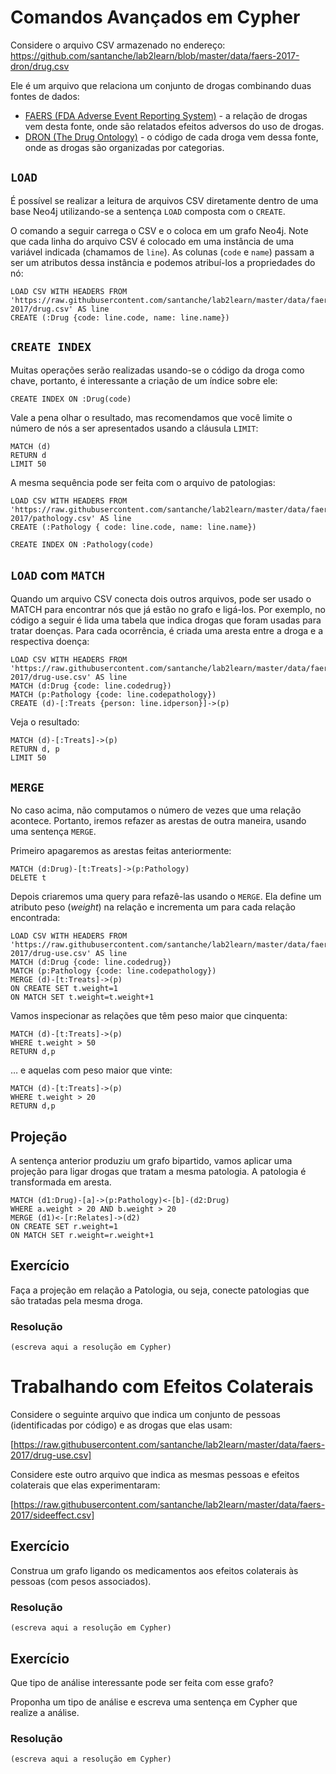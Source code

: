 # Comandos Avançados em Cypher

Considere o arquivo CSV armazenado no endereço:
https://github.com/santanche/lab2learn/blob/master/data/faers-2017-dron/drug.csv

Ele é um arquivo que relaciona um conjunto de drogas combinando duas fontes de dados:
* [FAERS (FDA Adverse Event Reporting System)](https://open.fda.gov/data/faers/) - a relação de drogas vem desta fonte, onde são relatados efeitos adversos do uso de drogas.
* [DRON (The Drug Ontology)](https://bioportal.bioontology.org/ontologies/DRON) - o código de cada droga vem dessa fonte, onde as drogas são organizadas por categorias.

## `LOAD`

É possível se realizar a leitura de arquivos CSV diretamente dentro de uma base Neo4j utilizando-se a sentença `LOAD` composta com o `CREATE`.

O comando a seguir carrega o CSV e o coloca em um grafo Neo4j. Note que cada linha do arquivo CSV é colocado em uma instância de uma variável indicada (chamamos de `line`). As colunas (`code` e `name`) passam a ser um atributos dessa instância e podemos atribuí-los a propriedades do nó:

~~~cypher
LOAD CSV WITH HEADERS FROM 'https://raw.githubusercontent.com/santanche/lab2learn/master/data/faers-2017/drug.csv' AS line
CREATE (:Drug {code: line.code, name: line.name})
~~~

## `CREATE INDEX`

Muitas operações serão realizadas usando-se o código da droga como chave, portanto, é interessante a criação de um índice sobre ele:

~~~cypher
CREATE INDEX ON :Drug(code)
~~~

Vale a pena olhar o resultado, mas recomendamos que você limite o número de nós a ser apresentados usando a cláusula `LIMIT`:

~~~cypher
MATCH (d)
RETURN d
LIMIT 50
~~~

A mesma sequência pode ser feita com o arquivo de patologias:

~~~cypher
LOAD CSV WITH HEADERS FROM 'https://raw.githubusercontent.com/santanche/lab2learn/master/data/faers-2017/pathology.csv' AS line
CREATE (:Pathology { code: line.code, name: line.name})

CREATE INDEX ON :Pathology(code)
~~~

## `LOAD` com `MATCH`

Quando um arquivo CSV conecta dois outros arquivos, pode ser usado o MATCH para encontrar nós que já estão no grafo e ligá-los. Por exemplo, no código a seguir é lida uma tabela que indica drogas que foram usadas para tratar doenças. Para cada ocorrência, é criada uma aresta entre a droga e a respectiva doença:

~~~cypher
LOAD CSV WITH HEADERS FROM 'https://raw.githubusercontent.com/santanche/lab2learn/master/data/faers-2017/drug-use.csv' AS line
MATCH (d:Drug {code: line.codedrug})
MATCH (p:Pathology {code: line.codepathology})
CREATE (d)-[:Treats {person: line.idperson}]->(p)
~~~

Veja o resultado:

~~~cypher
MATCH (d)-[:Treats]->(p)
RETURN d, p
LIMIT 50
~~~

## `MERGE`

No caso acima, não computamos o número de vezes que uma relação acontece. Portanto, iremos refazer as arestas de outra maneira, usando uma sentença `MERGE`.

Primeiro apagaremos as arestas feitas anteriormente:

~~~cypher
MATCH (d:Drug)-[t:Treats]->(p:Pathology)
DELETE t
~~~


Depois criaremos uma query para refazê-las usando o `MERGE`. Ela define um atributo peso (*weight*) na relação e incrementa um para cada relação encontrada:

~~~cypher
LOAD CSV WITH HEADERS FROM 'https://raw.githubusercontent.com/santanche/lab2learn/master/data/faers-2017/drug-use.csv' AS line
MATCH (d:Drug {code: line.codedrug})
MATCH (p:Pathology {code: line.codepathology})
MERGE (d)-[t:Treats]->(p)
ON CREATE SET t.weight=1
ON MATCH SET t.weight=t.weight+1
~~~

Vamos inspecionar as relações que têm peso maior que cinquenta:

~~~cypher
MATCH (d)-[t:Treats]->(p)
WHERE t.weight > 50
RETURN d,p
~~~

… e aquelas com peso maior que vinte:

~~~cypher
MATCH (d)-[t:Treats]->(p)
WHERE t.weight > 20
RETURN d,p
~~~

## Projeção

A sentença anterior produziu um grafo bipartido, vamos aplicar uma projeção para ligar drogas que tratam a mesma patologia. A patologia é transformada em aresta.

~~~cypher
MATCH (d1:Drug)-[a]->(p:Pathology)<-[b]-(d2:Drug)
WHERE a.weight > 20 AND b.weight > 20
MERGE (d1)<-[r:Relates]->(d2)
ON CREATE SET r.weight=1
ON MATCH SET r.weight=r.weight+1
~~~

## Exercício

Faça a projeção em relação a Patologia, ou seja, conecte patologias que são tratadas pela mesma droga.

### Resolução
~~~cypher
(escreva aqui a resolução em Cypher)
~~~

# Trabalhando com Efeitos Colaterais

Considere o seguinte arquivo que indica um conjunto de pessoas (identificadas por código) e as drogas que elas usam:

[https://raw.githubusercontent.com/santanche/lab2learn/master/data/faers-2017/drug-use.csv]

Considere este outro arquivo que indica as mesmas pessoas e efeitos colaterais que elas experimentaram:

[https://raw.githubusercontent.com/santanche/lab2learn/master/data/faers-2017/sideeffect.csv]

## Exercício

Construa um grafo ligando os medicamentos aos efeitos colaterais às pessoas (com pesos associados).

### Resolução
~~~cypher
(escreva aqui a resolução em Cypher)
~~~

## Exercício

Que tipo de análise interessante pode ser feita com esse grafo?

Proponha um tipo de análise e escreva uma sentença em Cypher que realize a análise.

### Resolução
~~~cypher
(escreva aqui a resolução em Cypher)
~~~